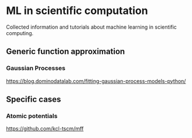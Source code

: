 # ML in scientific computation
Collected information and tutorials about machine learning in scientific computing.

## Generic function approximation
### Gaussian Processes
https://blog.dominodatalab.com/fitting-gaussian-process-models-python/

## Specific cases
### Atomic potentials

https://github.com/kcl-tscm/mff
